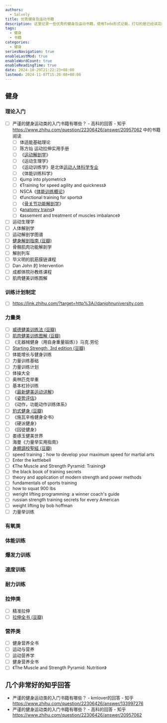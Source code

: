 ```yaml
---
authors:
  - Salvely
title: 优秀健身及运动书籍
description: 这里记录一些优秀的健身及运动书籍，使用Todo形式记载，打勾的是已经读完的书籍
tags:
  - 健身
  - 书籍
categories:
  - 健身
seriesNavigation: true
enableLastMod: true
enableWordCount: true
enableReadingTime: true
date: 2024-10-29T21:22:23+08:00
lastmod: 2024-11-07T15:20:08+08:00
---
```


## 健身

### 理论入门

- [ ] 严谨的健身运动类的入门书籍有哪些？ - 高科的回答 - 知乎
https://www.zhihu.com/question/22306426/answer/20957062 中的书籍阅读
	- [ ] 体适能基础理论
	- [ ] 陈方灿 运动拉伸实用手册
	- [ ] 《[运动解剖学](https://zhida.zhihu.com/search?content_id=3578912&content_type=Answer&match_order=1&q=%E8%BF%90%E5%8A%A8%E8%A7%A3%E5%89%96%E5%AD%A6&zhida_source=entity)》
	- [ ] 《运动生理学》
	- [ ] 《运动训练学》是北体[运动人体科学专业](https://zhida.zhihu.com/search?content_id=3578912&content_type=Answer&match_order=1&q=%E8%BF%90%E5%8A%A8%E4%BA%BA%E4%BD%93%E7%A7%91%E5%AD%A6%E4%B8%93%E4%B8%9A&zhida_source=entity)
	- [ ] 《体能训练科学》
	- [ ] 《jump into plyometric》
	- [ ] 《Training for speed agility and quickness》
	- [ ]   NSCA《[体能训练概论](https://zhida.zhihu.com/search?content_id=3578912&content_type=Answer&match_order=1&q=%E4%BD%93%E8%83%BD%E8%AE%AD%E7%BB%83%E6%A6%82%E8%AE%BA&zhida_source=entity)》
	- [ ] 《functional training for sports》
	- [ ] 《[骨关节功能解剖学](https://zhida.zhihu.com/search?content_id=3578912&content_type=Answer&match_order=1&q=%E9%AA%A8%E5%85%B3%E8%8A%82%E5%8A%9F%E8%83%BD%E8%A7%A3%E5%89%96&zhida_source=entity)》
	- [ ] 《[anatomy trains](https://zhida.zhihu.com/search?content_id=3578912&content_type=Answer&match_order=1&q=anatomy+trains&zhida_source=entity)》
	- [ ] 《assement and treatment of muscles imbalance》
- [ ] 运动生理学
- [ ] 人体解剖学
- [ ] 运动解剖学图谱
- [ ] [健身解剖指南 (豆瓣)](https://book.douban.com/subject/2985774/)
- [ ] 骨骼肌肉功能解剖学
- [ ] 解剖列车
- [ ] 毕义明的肌筋膜链课程
- [ ] Dan John 的 Intervention
- [ ] 成都体院孙教练课程
- [ ] 肌肉健美训练图解

### 训练计划制定

- [ ] https://link.zhihu.com/?target=http%3A//danjohnuniversity.com

### 力量类

- [ ] [威德健美训练法 (豆瓣)](https://book.douban.com/subject/3828119/)
- [ ] [肌肉健美训练图解 (豆瓣)](https://book.douban.com/subject/1326023/)
- [ ] 《无器械健身（用自身重量锻炼）》马克.劳伦
- [ ] [Starting Strength, 3rd edition (豆瓣)](https://book.douban.com/subject/25976041/)
- [ ] 体能增长与健身训练
- [ ] 力量训练基础
- [ ] 力量训练计划
- [ ] 体操大全
- [ ] 奥林匹克举重
- [ ] 基本杠铃训练
- [ ] 《[最新健美运动详解](https://zhida.zhihu.com/search?content_id=47127581&content_type=Answer&match_order=1&q=%E6%9C%80%E6%96%B0%E5%81%A5%E7%BE%8E%E8%BF%90%E5%8A%A8%E8%AF%A6%E8%A7%A3&zhida_source=entity)》
- [ ] 《[姿势评估](https://zhida.zhihu.com/search?content_id=47127581&content_type=Answer&match_order=1&q=%E5%A7%BF%E5%8A%BF%E8%AF%84%E4%BC%B0&zhida_source=entity)》
- [ ] 《动作，功能动作训练体系》
- [ ] [豹式健身 (豆瓣)](https://book.douban.com/subject/27171491/)
- [ ] 《施瓦辛格健身全书》
- [ ] 《硬派健身》
- [ ] 《囚徒健身》
- [ ] 娄琢玉健美世界
- [ ] 海曼《力量举实用指南》
- [ ] [身體調校聖經 (豆瓣)](https://book.douban.com/subject/11445486/)
- [ ] speed training：how to develop your maximum speed for martial arts
- [ ] Enter the kettlebell
- [ ] 《The Muscle and Strength Pyramid: Training》
- [ ] the black book of training secrets
- [ ] theory and application of modern strength and power methods
- [ ] fundamentals of sports training
- [ ] how to squat 900 lbs
- [ ] weright lifting programming: a winner coach's guide
- [ ] russian strength training secrets for every American
- [ ] weight lifting by bob hoffman
- [ ] 力量举训练

### 有氧类

### 体能训练

### 爆发力训练

### 速度训练

### 耐力训练

### 拉伸类

- [ ] 精准拉伸
- [ ] [拉伸全书 (豆瓣)](https://book.douban.com/subject/26429379/)

### 营养类

- [ ] 健身营养全书
- [ ] 运动与营养
- [ ] 运动营养学
- [ ] 健身营养全书
- [ ] 《The Muscle and Strength Pyramid: Nutrition》

## 几个非常好的知乎回答

- 严谨的健身运动类的入门书籍有哪些？ - kmlover的回答 - 知乎
https://www.zhihu.com/question/22306426/answer/133997276
- 严谨的健身运动类的入门书籍有哪些？ - 高科的回答 - 知乎
https://www.zhihu.com/question/22306426/answer/20957062
